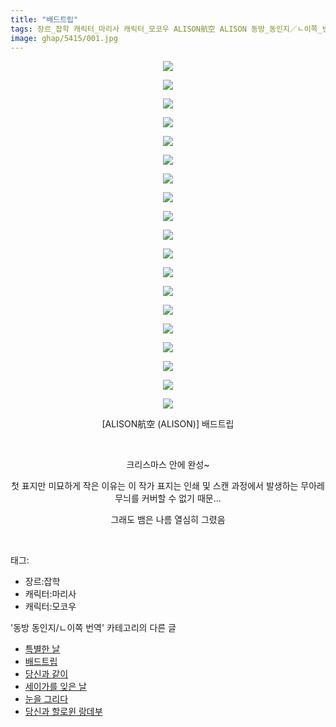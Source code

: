 ```yaml
---
title: "배드트립"
tags: 장르_잡학 캐릭터_마리사 캐릭터_모코우 ALISON航空 ALISON 동방_동인지／ㄴ이쪽_번역
image: ghap/5415/001.jpg
---
```

<div class="article">
<p style="text-align: center; clear: none; float: none;"><img src="{{ site.nasurl }}/ghap/5415/001.jpg"/></p>
<p style="text-align: center; clear: none; float: none;"><img src="{{ site.nasurl }}/ghap/5415/002.jpg"/></p>
<p style="text-align: center; clear: none; float: none;"><img src="{{ site.nasurl }}/ghap/5415/003.jpg"/></p>
<p style="text-align: center; clear: none; float: none;"><img src="{{ site.nasurl }}/ghap/5415/004.jpg"/></p>
<p style="text-align: center; clear: none; float: none;"><img src="{{ site.nasurl }}/ghap/5415/005.jpg"/></p>
<p style="text-align: center; clear: none; float: none;"><img src="{{ site.nasurl }}/ghap/5415/006.jpg"/></p>
<p style="text-align: center; clear: none; float: none;"><img src="{{ site.nasurl }}/ghap/5415/007.jpg"/></p>
<p style="text-align: center; clear: none; float: none;"><img src="{{ site.nasurl }}/ghap/5415/008.jpg"/></p>
<p style="text-align: center; clear: none; float: none;"><img src="{{ site.nasurl }}/ghap/5415/009.jpg"/></p>
<p style="text-align: center; clear: none; float: none;"><img src="{{ site.nasurl }}/ghap/5415/010.jpg"/></p>
<p style="text-align: center; clear: none; float: none;"><img src="{{ site.nasurl }}/ghap/5415/011.jpg"/></p>
<p style="text-align: center; clear: none; float: none;"><img src="{{ site.nasurl }}/ghap/5415/012.jpg"/></p>
<p style="text-align: center; clear: none; float: none;"><img src="{{ site.nasurl }}/ghap/5415/013.jpg"/></p>
<p style="text-align: center; clear: none; float: none;"><img src="{{ site.nasurl }}/ghap/5415/014.jpg"/></p>
<p style="text-align: center; clear: none; float: none;"><img src="{{ site.nasurl }}/ghap/5415/015.jpg"/></p>
<p style="text-align: center; clear: none; float: none;"><img src="{{ site.nasurl }}/ghap/5415/016.jpg"/></p>
<p style="text-align: center; clear: none; float: none;"><img src="{{ site.nasurl }}/ghap/5415/017.jpg"/></p>
<p style="text-align: center; clear: none; float: none;"><img src="{{ site.nasurl }}/ghap/5415/018.jpg"/></p>
<p style="text-align: center; clear: none; float: none;"><img src="{{ site.nasurl }}/ghap/5415/019.jpg"/></p>
<p style="text-align: center; clear: none; float: none;">[ALISON航空 (ALISON)] 배드트립</p>
<p style="text-align: center; clear: none; float: none;"><br/></p>
<p style="text-align: center; clear: none; float: none;">크리스마스 안에 완성~</p>
<p style="text-align: center; clear: none; float: none;">첫 표지만 미묘하게 작은 이유는 이 작가 표지는 인쇄 및 스캔 과정에서 발생하는 무아레 무늬를 커버할 수 없기 때문...</p>
<p style="text-align: center; clear: none; float: none;">그래도 뱀은 나름 열심히 그렸음</p>
<p><br/></p>
</div><div class="tagTrail">
<p>태그: </p>
<ul>
<li>장르:잡학</li>
<li>캐릭터:마리사</li>
<li>캐릭터:모코우</li>
</ul>
</div><div class="another">
<p>'동방 동인지/ㄴ이쪽 번역' 카테고리의 다른 글</p>
<ul>
<li><a href="/2018-12-30-ghap_5456">특별한 날</a></li>
<li><a href="/2018-12-25-ghap_5415">배드트립</a></li>
<li><a href="/2018-12-23-ghap_5396">당신과 같이</a></li>
<li><a href="/2018-12-17-ghap_5361">세이가를 잊은 날</a></li>
<li><a href="/2018-12-11-ghap_5326">눈을 그리다</a></li>
<li><a href="/2018-10-31-ghap_4994">당신과 할로윈 랑데부</a></li>
</ul>
</div>